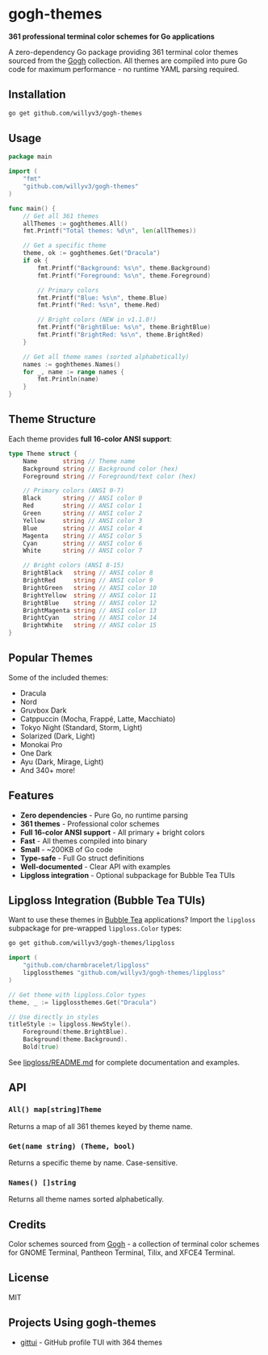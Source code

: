 # gogh-themes

**361 professional terminal color schemes for Go applications**

A zero-dependency Go package providing 361 terminal color themes sourced from the [Gogh](https://github.com/Gogh-Co/Gogh) collection. All themes are compiled into pure Go code for maximum performance - no runtime YAML parsing required.

## Installation

```bash
go get github.com/willyv3/gogh-themes
```

## Usage

```go
package main

import (
    "fmt"
    "github.com/willyv3/gogh-themes"
)

func main() {
    // Get all 361 themes
    allThemes := goghthemes.All()
    fmt.Printf("Total themes: %d\n", len(allThemes))

    // Get a specific theme
    theme, ok := goghthemes.Get("Dracula")
    if ok {
        fmt.Printf("Background: %s\n", theme.Background)
        fmt.Printf("Foreground: %s\n", theme.Foreground)

        // Primary colors
        fmt.Printf("Blue: %s\n", theme.Blue)
        fmt.Printf("Red: %s\n", theme.Red)

        // Bright colors (NEW in v1.1.0!)
        fmt.Printf("BrightBlue: %s\n", theme.BrightBlue)
        fmt.Printf("BrightRed: %s\n", theme.BrightRed)
    }

    // Get all theme names (sorted alphabetically)
    names := goghthemes.Names()
    for _, name := range names {
        fmt.Println(name)
    }
}
```

## Theme Structure

Each theme provides **full 16-color ANSI support**:

```go
type Theme struct {
    Name       string // Theme name
    Background string // Background color (hex)
    Foreground string // Foreground/text color (hex)

    // Primary colors (ANSI 0-7)
    Black      string // ANSI color 0
    Red        string // ANSI color 1
    Green      string // ANSI color 2
    Yellow     string // ANSI color 3
    Blue       string // ANSI color 4
    Magenta    string // ANSI color 5
    Cyan       string // ANSI color 6
    White      string // ANSI color 7

    // Bright colors (ANSI 8-15)
    BrightBlack   string // ANSI color 8
    BrightRed     string // ANSI color 9
    BrightGreen   string // ANSI color 10
    BrightYellow  string // ANSI color 11
    BrightBlue    string // ANSI color 12
    BrightMagenta string // ANSI color 13
    BrightCyan    string // ANSI color 14
    BrightWhite   string // ANSI color 15
}
```

## Popular Themes

Some of the included themes:
- Dracula
- Nord
- Gruvbox Dark
- Catppuccin (Mocha, Frappé, Latte, Macchiato)
- Tokyo Night (Standard, Storm, Light)
- Solarized (Dark, Light)
- Monokai Pro
- One Dark
- Ayu (Dark, Mirage, Light)
- And 340+ more!

## Features

- **Zero dependencies** - Pure Go, no runtime parsing
- **361 themes** - Professional color schemes
- **Full 16-color ANSI support** - All primary + bright colors
- **Fast** - All themes compiled into binary
- **Small** - ~200KB of Go code
- **Type-safe** - Full Go struct definitions
- **Well-documented** - Clear API with examples
- **Lipgloss integration** - Optional subpackage for Bubble Tea TUIs

## Lipgloss Integration (Bubble Tea TUIs)

Want to use these themes in [Bubble Tea](https://github.com/charmbracelet/bubbletea) applications? Import the `lipgloss` subpackage for pre-wrapped `lipgloss.Color` types:

```bash
go get github.com/willyv3/gogh-themes/lipgloss
```

```go
import (
    "github.com/charmbracelet/lipgloss"
    lipglossthemes "github.com/willyv3/gogh-themes/lipgloss"
)

// Get theme with lipgloss.Color types
theme, _ := lipglossthemes.Get("Dracula")

// Use directly in styles
titleStyle := lipgloss.NewStyle().
    Foreground(theme.BrightBlue).
    Background(theme.Background).
    Bold(true)
```

See [lipgloss/README.md](lipgloss/README.md) for complete documentation and examples.

## API

### `All() map[string]Theme`
Returns a map of all 361 themes keyed by theme name.

### `Get(name string) (Theme, bool)`
Returns a specific theme by name. Case-sensitive.

### `Names() []string`
Returns all theme names sorted alphabetically.

## Credits

Color schemes sourced from [Gogh](https://github.com/Gogh-Co/Gogh) - a collection of terminal color schemes for GNOME Terminal, Pantheon Terminal, Tilix, and XFCE4 Terminal.

## License

MIT

## Projects Using gogh-themes

- [gittui](https://github.com/willyv3/gittui) - GitHub profile TUI with 364 themes
